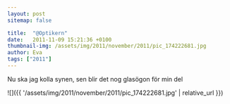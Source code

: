 ```yaml
---
layout: post
sitemap: false

title:  "@Optikern"
date:   2011-11-09 15:21:36 +0100
thumbnail-img: /assets/img/2011/november/2011/pic_174222681.jpg
author: Eva
tags: ["2011"]
---
```


Nu ska jag kolla synen, sen blir det nog glasögon för min del

![]({{ '/assets/img/2011/november/2011/pic_174222681.jpg'  | relative_url }})

